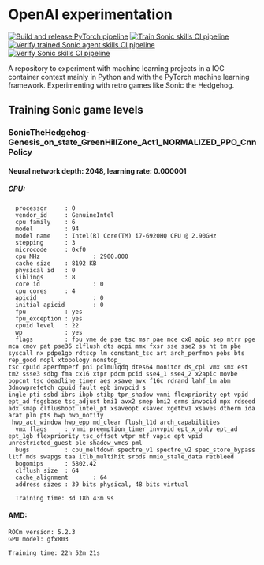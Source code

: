 # OpenAI experimentation

[![Build and release PyTorch pipeline](https://github.com/andyholst/openai-experimentation/actions/workflows/pytorch_build_release.yaml/badge.svg)](https://github.com/andyholst/openai-experimentation/actions/workflows/pytorch_build_release.yaml)
[![Train Sonic skills CI pipeline](https://github.com/andyholst/openai-experimentation/actions/workflows/train_sonic_agent.yaml/badge.svg)](https://github.com/andyholst/openai-experimentation/actions/workflows/train_sonic_agent.yaml)
[![Verify trained Sonic agent skills CI pipeline](https://github.com/andyholst/openai-experimentation/actions/workflows/verify_trained_sonic_agent.yaml/badge.svg)](https://github.com/andyholst/openai-experimentation/actions/workflows/verify_trained_sonic_agent.yaml)
[![Verify Sonic skills CI pipeline](https://github.com/andyholst/openai-experimentation/actions/workflows/verify_sonic_skills.yaml/badge.svg)](https://github.com/andyholst/openai-experimentation/actions/workflows/verify_sonic_skills.yaml)

A repository to experiment with machine learning projects in a IOC container context mainly in Python and with the
PyTorch machine learning framework. Experimenting with retro games like Sonic the Hedgehog.

## Training Sonic game levels

### SonicTheHedgehog-Genesis_on_state_GreenHillZone_Act1_NORMALIZED_PPO_CnnPolicy

#### Neural network depth: 2048, learning rate: 0.000001

##### CPU:

```
  processor     : 0
  vendor_id     : GenuineIntel
  cpu family    : 6
  model         : 94
  model name    : Intel(R) Core(TM) i7-6920HQ CPU @ 2.90GHz
  stepping      : 3
  microcode     : 0xf0
  cpu MHz               : 2900.000
  cache size    : 8192 KB
  physical id   : 0
  siblings      : 8
  core id               : 0
  cpu cores     : 4
  apicid                : 0
  initial apicid        : 0
  fpu           : yes
  fpu_exception : yes
  cpuid level   : 22
  wp            : yes
  flags         : fpu vme de pse tsc msr pae mce cx8 apic sep mtrr pge mca cmov pat pse36 clflush dts acpi mmx fxsr sse sse2 ss ht tm pbe syscall nx pdpe1gb rdtscp lm constant_tsc art arch_perfmon pebs bts rep_good nopl xtopology nonstop_
tsc cpuid aperfmperf pni pclmulqdq dtes64 monitor ds_cpl vmx smx est tm2 ssse3 sdbg fma cx16 xtpr pdcm pcid sse4_1 sse4_2 x2apic movbe popcnt tsc_deadline_timer aes xsave avx f16c rdrand lahf_lm abm 3dnowprefetch cpuid_fault epb invpcid_s
ingle pti ssbd ibrs ibpb stibp tpr_shadow vnmi flexpriority ept vpid ept_ad fsgsbase tsc_adjust bmi1 avx2 smep bmi2 erms invpcid mpx rdseed adx smap clflushopt intel_pt xsaveopt xsavec xgetbv1 xsaves dtherm ida arat pln pts hwp hwp_notify
 hwp_act_window hwp_epp md_clear flush_l1d arch_capabilities
  vmx flags     : vnmi preemption_timer invvpid ept_x_only ept_ad ept_1gb flexpriority tsc_offset vtpr mtf vapic ept vpid unrestricted_guest ple shadow_vmcs pml
  bugs          : cpu_meltdown spectre_v1 spectre_v2 spec_store_bypass l1tf mds swapgs taa itlb_multihit srbds mmio_stale_data retbleed
  bogomips      : 5802.42
  clflush size  : 64
  cache_alignment       : 64
  address sizes : 39 bits physical, 48 bits virtual
  
  Training time: 3d 18h 43m 9s
```

#### AMD:

```
ROCm version: 5.2.3
GPU model: gfx803 

Training time: 22h 52m 21s
```
